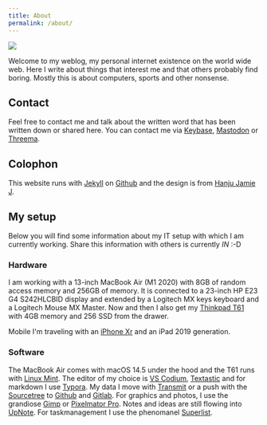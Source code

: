 ```yaml
---
title: About
permalink: /about/
---
```



![](../images/IMG_1.jpeg)

Welcome to my weblog, my personal internet existence on the world wide web. Here I write about things that interest me and that others probably find boring. Mostly this is about computers, sports and other nonsense.

## Contact
Feel free to contact me and talk about the written word that has been written down or shared here. You can contact me via [Keybase](https://keybase.io/netbuk), [Mastodon](https://social.tchncs.de/@netbuk) or [Threema](https://threema.id/A8BFSNJ8).

## Colophon
This website runs with [Jekyll](http://jykell.org) on [Github](https://github.com) and the design is from [Hanju Jamie J](https://github.com/AWEEKJ).

## My setup
Below you will find some information about my IT setup with which I am currently working. Share this information with others is currently *IN* :-D

### Hardware
I am working with a 13-inch MacBook Air (M1 2020) with 8GB of random access memory and 256GB of memory. It is connected to a 23-inch HP E23 G4 S242HLCBID display and extended by a Logitech MX keys keyboard and a Logitech Mouse MX Master. Now and then I also get my [Thinkpad T61](http://thinkwiki.de/T61) with 4GB memory and 256 SSD from the drawer.

Mobile I'm traveling with an [iPhone Xr](https://support.apple.com/kb/SP781?locale=de_DE) and an iPad 2019 generation.

### Software

The MacBook Air comes with macOS 14.5 under the hood and the T61 runs with [Linux Mint](https://www.linuxmint.com). The editor of my choice is [VS Codium](https://vscodium.com/), [Textastic](https://www.textasticapp.com/) and for markdown I use [Typora](https://typora.io/). My data I move with [Transmit](https://panic.com/transmit/) or a push with the [Sourcetree](https://www.sourcetreeapp.com) to [Github](https://github.com/) and [Gitlab](https://gitlab.com). For graphics and photos, I use the grandiose [Gimp](https://www.gimp.org/) or [Pixelmator Pro](https://www.pixelmator.com/pro/). Notes and ideas are still flowing into [UpNote](https://getupnote.com/). For taskmanagement I use the phenomanel [Superlist](https://superlist.com).